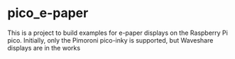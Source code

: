 # pico_e-paper
This is a project to build examples for e-paper displays on the Raspberry Pi pico.
Initially, only the Pimoroni pico-inky is supported, but Waveshare displays are in the works
